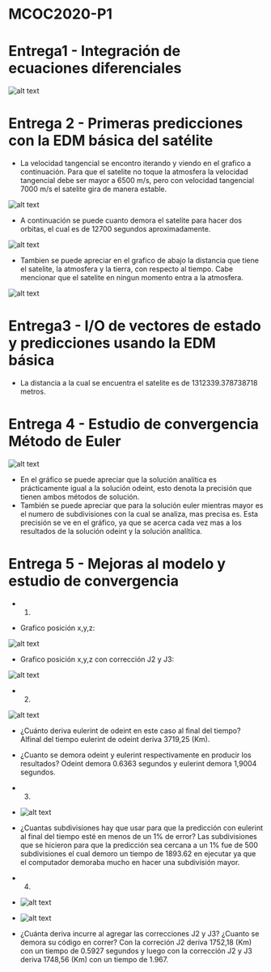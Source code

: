 # MCOC2020-P1
# Entrega1 - Integración de ecuaciones diferenciales

![alt text](https://github.com/jmbarriga1/MCOC2020-P1/blob/master/Entrega%201/graphic_balistica.png?raw=true)

# Entrega 2 - Primeras predicciones con la EDM básica del satélite

* La velocidad tangencial se encontro iterando y viendo en el grafico a continuación. Para que el satelite no toque la atmosfera la velocidad tangencial debe ser mayor a 6500 m/s, pero con velocidad tangencial 7000 m/s el satelite gira de manera estable.

![alt text](https://github.com/jmbarriga1/MCOC2020-P1/blob/master/Entrega%202/Velocidad%20tangencial%20en%20la%20cual%20esta%20estable%20y%20no%20toca%20la%20orbita.png?raw=true)

* A continuación se puede cuanto demora el satelite para hacer dos orbitas, el cual es de 12700 segundos aproximadamente.

![alt text](https://github.com/jmbarriga1/MCOC2020-P1/blob/master/Entrega%202/Distancia%20satelite%20respecto%20al%20tiempo%20para%20dos%20orbitas.png?raw=true)

* Tambien se puede apreciar  en el grafico de abajo la distancia que tiene el satelite, la atmosfera y la tierra, con respecto al tiempo. Cabe mencionar que el satelite en ningun momento entra a la atmosfera.

![alt text](https://github.com/jmbarriga1/MCOC2020-P1/blob/master/Entrega%202/Distancia%20satelite%2C%20tierra%20y%20orbita%20respecto%20al%20tiempo.png?raw=true)

# Entrega3 - I/O de vectores de estado y predicciones usando la EDM básica

* La distancia a la cual se encuentra el satelite es de 1312339.378738718 metros.

# Entrega 4 - Estudio de convergencia Método de Euler

![alt text](https://github.com/jmbarriga1/MCOC2020-P1/blob/master/Entrega%204/graphic_entrega4.png?raw=true)

* En el gráfico se puede apreciar que la solución analítica es prácticamente igual a la solución odeint, esto denota la precisión que tienen ambos métodos de solución.
* También se puede apreciar que para la solución euler mientras mayor es el numero de subdivisiones con la cual se analiza, mas precisa es.  Esta precisión se ve en el gráfico, ya que se acerca cada vez mas a los resultados de la solución odeint y la solución analítica.

# Entrega 5 - Mejoras al modelo y estudio de convergencia

* 1)

* Grafico posición x,y,z:

![alt text](https://github.com/jmbarriga1/MCOC2020-P1/blob/master/Entrega%205/graphic_5.1.png?raw=true)

* Grafico posición x,y,z con corrección J2 y J3:

![alt text](https://github.com/jmbarriga1/MCOC2020-P1/blob/master/Entrega%205/graphic_5.2.png?raw=true)

* 2)

![alt text](https://github.com/jmbarriga1/MCOC2020-P1/blob/master/Entrega%204/graphic_entrega4.png?raw=true)

* ¿Cuánto deriva eulerint de odeint en este caso al final del tiempo? Alfinal del tiempo eulerint de odeint deriva 3719,25 (Km).

* ¿Cuanto se demora odeint y eulerint respectivamente en producir los resultados? Odeint demora 0.6363 segundos y eulerint demora 1,9004 segundos.

* 3)

* ![alt text](https://github.com/jmbarriga1/MCOC2020-P1/blob/master/Entrega%204/graphic_entrega4.png?raw=true)

* ¿Cuantas subdivisiones hay que usar para que la predicción con eulerint al final del tiempo esté en menos de un 1% de error? Las subdivisiones que se hicieron para que la predicción sea cercana a un 1% fue de 500 subdivisiones el cual demoro un tiempo de 1893.62 en ejecutar ya que el computador demoraba mucho en hacer una subdivisión mayor.

* 4)

* ![alt text](https://github.com/jmbarriga1/MCOC2020-P1/blob/master/Entrega%204/graphic_entrega4.png?raw=true)

* ![alt text](https://github.com/jmbarriga1/MCOC2020-P1/blob/master/Entrega%204/graphic_entrega4.png?raw=true)

* ¿Cuánta deriva incurre al agregar las correcciones J2 y J3? ¿Cuanto se demora su código en correr? Con la correción J2 deriva 1752,18 (Km) con un tiempo de 0.5927 segundos y luego con la corrección J2 y J3 deriva 1748,56 (Km) con un tiempo de 1.967.
